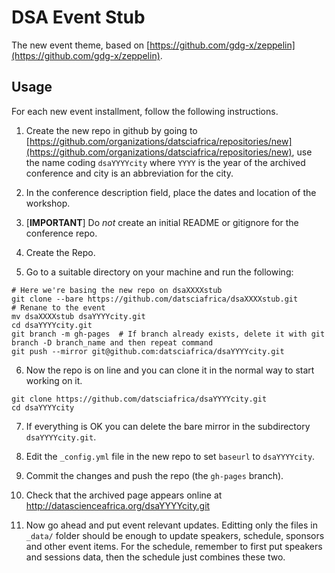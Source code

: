 # DSA Event Stub

The new event theme, based on [https://github.com/gdg-x/zeppelin](https://github.com/gdg-x/zeppelin).

## Usage
For each new event installment, follow the following instructions.

1. Create the new repo in github by going to [https://github.com/organizations/datsciafrica/repositories/new](https://github.com/organizations/datsciafrica/repositories/new), use the name coding `dsaYYYYcity` where `YYYY` is the year of the archived conference and city is an abbreviation for the city.

2. In the conference description field, place the dates and location of the workshop.

3. [**IMPORTANT**] Do *not* create an initial README or gitignore for the conference repo.

4. Create the Repo.

5. Go to a suitable directory on your machine and run the following:

```
# Here we're basing the new repo on dsaXXXXstub
git clone --bare https://github.com/datsciafrica/dsaXXXXstub.git
# Renane to the event
mv dsaXXXXstub dsaYYYYcity.git
cd dsaYYYYcity.git
git branch -m gh-pages  # If branch already exists, delete it with git branch -D branch_name and then repeat command
git push --mirror git@github.com:datsciafrica/dsaYYYYcity.git
```
6. Now the repo is on line and you can clone it in the normal way to start working on it.

```
git clone https://github.com/datsciafrica/dsaYYYYcity.git
cd dsaYYYYcity
````

7. If everything is OK you can delete the bare mirror in the subdirectory ```dsaYYYYcity.git```.

8. Edit the `_config.yml` file in the new repo to set `baseurl` to `dsaYYYYcity`.

9. Commit the changes and push the repo (the `gh-pages` branch).

10. Check that the archived page appears online at http://datascienceafrica.org/dsaYYYYcity.git

11. Now go ahead and put event relevant updates. Editting only the files in `_data/` folder should be enough to update speakers, schedule, sponsors and other event items. For the schedule, remember to first put speakers and sessions data, then the schedule just combines these two.
